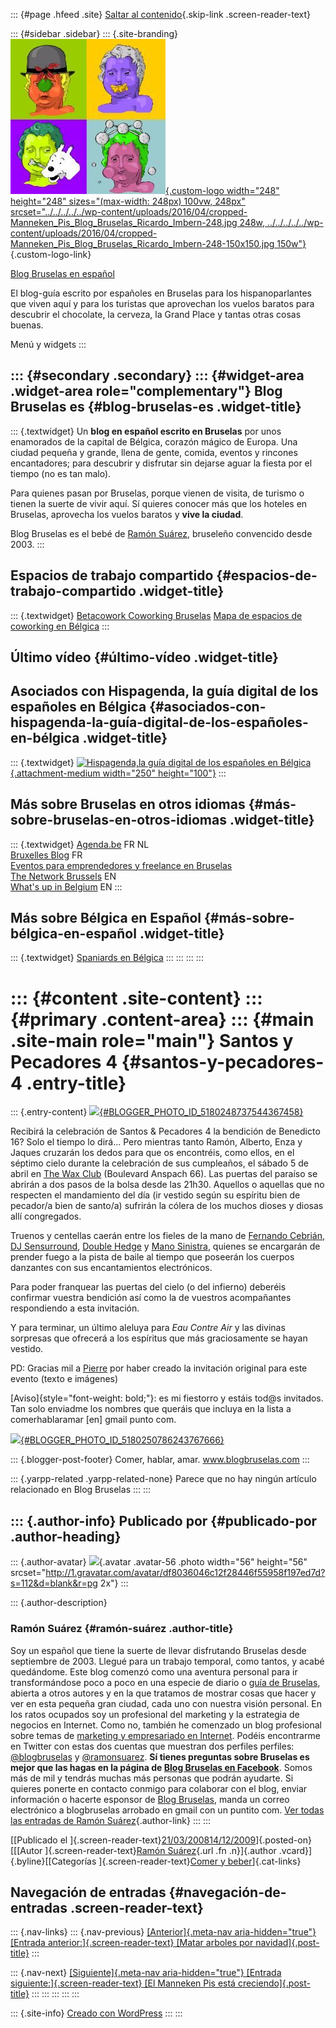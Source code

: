 ::: {#page .hfeed .site}
[Saltar al
contenido](../../../../../index.html?p=119#content){.skip-link
.screen-reader-text}

::: {#sidebar .sidebar}
::: {.site-branding}
[![](../../../../../wp-content/uploads/2016/04/cropped-Manneken_Pis_Blog_Bruselas_Ricardo_Imbern-248.jpg){.custom-logo
width="248" height="248" sizes="(max-width: 248px) 100vw, 248px"
srcset="../../../../../wp-content/uploads/2016/04/cropped-Manneken_Pis_Blog_Bruselas_Ricardo_Imbern-248.jpg 248w, ../../../../../wp-content/uploads/2016/04/cropped-Manneken_Pis_Blog_Bruselas_Ricardo_Imbern-248-150x150.jpg 150w"}](../../../../../index.html){.custom-logo-link}

[Blog Bruselas en español](../../../../../index.html)

El blog-guía escrito por españoles en Bruselas para los hispanoparlantes
que viven aquí y para los turistas que aprovechan los vuelos baratos
para descubrir el chocolate, la cerveza, la Grand Place y tantas otras
cosas buenas.

Menú y widgets
:::

::: {#secondary .secondary}
::: {#widget-area .widget-area role="complementary"}
Blog Bruselas es {#blog-bruselas-es .widget-title}
----------------

::: {.textwidget}
Un **blog en español escrito en Bruselas** por unos enamorados de la
capital de Bélgica, corazón mágico de Europa. Una ciudad pequeña y
grande, llena de gente, comida, eventos y rincones encantadores; para
descubrir y disfrutar sin dejarse aguar la fiesta por el tiempo (no es
tan malo).

Para quienes pasan por Bruselas, porque vienen de visita, de turismo o
tienen la suerte de vivir aquí. Sí quieres conocer más que los hoteles
en Bruselas, aprovecha los vuelos baratos y **vive la ciudad**.

Blog Bruselas es el bebé de [Ramón Suárez](http://www.ramonsuarez.com),
bruseleño convencido desde 2003.
:::

Espacios de trabajo compartido {#espacios-de-trabajo-compartido .widget-title}
------------------------------

::: {.textwidget}
[Betacowork Coworking Bruselas](http://www.betacowork.com) [Mapa de
espacios de coworking en Bélgica](http://coworkingbelgium.com)
:::

Último vídeo {#último-vídeo .widget-title}
------------

Asociados con Hispagenda, la guía digital de los españoles en Bélgica {#asociados-con-hispagenda-la-guía-digital-de-los-españoles-en-bélgica .widget-title}
---------------------------------------------------------------------

::: {.textwidget}
[![Hispagenda,la guía digital de los españoles en
Bélgica](../../../../../wp-content/uploads/2010/04/Hispagenda-250px.gif "Hispagenda, la guía digital de los españoles en Bélgica"){.attachment-medium
width="250" height="100"}](http://www.hispagenda.com)
:::

Más sobre Bruselas en otros idiomas {#más-sobre-bruselas-en-otros-idiomas .widget-title}
-----------------------------------

::: {.textwidget}
[Agenda.be](http://www.agenda.be) FR NL\
[Bruxelles Blog](http://www.bxlblog.be/) FR\
[Eventos para emprendedores y freelance en
Bruselas](http://www.betacowork.com/events/)\
[The Network
Brussels](http://groups.yahoo.com/group/TheNetworkBrussels/) EN\
[What\'s up in Belgium](http://www.whatsupin.be/) EN
:::

Más sobre Bélgica en Español {#más-sobre-bélgica-en-español .widget-title}
----------------------------

::: {.textwidget}
[Spaniards en Bélgica](http://www.spaniards.es/paises/belgica)
:::
:::
:::
:::

::: {#content .site-content}
::: {#primary .content-area}
::: {#main .site-main role="main"}
Santos y Pecadores 4 {#santos-y-pecadores-4 .entry-title}
====================

::: {.entry-content}
[![](http://4.bp.blogspot.com/_m9ESRqvSnjc/R-Pwx9l_bWI/AAAAAAAAA9Y/DIly_EZHGmo/s400/kissingnun+RAM2.jpg.jpg){#BLOGGER_PHOTO_ID_5180248737544367458}](http://4.bp.blogspot.com/_m9ESRqvSnjc/R-Pwx9l_bWI/AAAAAAAAA9Y/DIly_EZHGmo/s1600-h/kissingnun+RAM2.jpg.jpg)

Recibirá la celebración de Santos & Pecadores 4 la bendición de
Benedicto 16? Solo el tiempo lo dirá... Pero mientras tanto Ramón,
Alberto, Enza y Jaques cruzarán los dedos para que os encontréis, como
ellos, en el séptimo cielo durante la celebración de sus cumpleaños, el
sábado 5 de abril en [The Wax Club](http://www.thewaxclub.com/)
(Boulevard Anspach 66). Las puertas del paraíso se abrirán a dos pasos
de la bolsa desde las 21h30. Aquellos o aquellas que no respecten el
mandamiento del día (ir vestido según su espíritu bien de pecador/a bien
de santo/a) sufrirán la cólera de los muchos dioses y diosas allí
congregados.

Truenos y centellas caerán entre los fieles de la mano de [Fernando
Cebrián](http://www.myspace.com/thewaxclub), [DJ
Sensurround](http://www.myspace.com/electronicmixture), [Double
Hedge](http://www.myspace.com/doublehedje) y [Mano
Sinistra](http://www.myspace.com/manosinistra), quienes se encargarán de
prender fuego a la pista de baile al tiempo que poseerán los cuerpos
danzantes con sus encantamientos electrónicos.

Para poder franquear las puertas del cielo (o del infierno) deberéis
confirmar vuestra bendición así como la de vuestros acompañantes
respondiendo a esta invitación.

Y para terminar, un último aleluya para *Eau Contre Air* y las divinas
sorpresas que ofrecerá a los espíritus que más graciosamente se hayan
vestido.

PD: Gracias mil a [Pierre](http://atypik90.skyrock.com/) por haber
creado la invitación original para este evento (texto e imágenes)

[Aviso]{style="font-weight: bold;"}: es mi fiestorro y estáis tod\@s
invitados. Tan solo enviadme los nombres que queráis que incluya en la
lista a comerhablaramar \[en\] gmail punto com.

[![](http://1.bp.blogspot.com/_m9ESRqvSnjc/R-PypNl_bXI/AAAAAAAAA9g/UEGAHCYGGDE/s320/eca+pq.jpg){#BLOGGER_PHOTO_ID_5180250786243767666}](http://1.bp.blogspot.com/_m9ESRqvSnjc/R-PypNl_bXI/AAAAAAAAA9g/UEGAHCYGGDE/s1600-h/eca+pq.jpg)

::: {.blogger-post-footer}
Comer, hablar, amar. www.blogbruselas.com
:::

::: {.yarpp-related .yarpp-related-none}
Parece que no hay ningún artículo relacionado en Blog Bruselas
:::
:::

::: {.author-info}
Publicado por {#publicado-por .author-heading}
-------------

::: {.author-avatar}
![](http://1.gravatar.com/avatar/df8036046c12f28446f55958f197ed7d?s=56&d=blank&r=pg){.avatar
.avatar-56 .photo width="56" height="56"
srcset="http://1.gravatar.com/avatar/df8036046c12f28446f55958f197ed7d?s=112&d=blank&r=pg 2x"}
:::

::: {.author-description}
### Ramón Suárez {#ramón-suárez .author-title}

Soy un español que tiene la suerte de llevar disfrutando Bruselas desde
septiembre de 2003. Llegué para un trabajo temporal, como tantos, y
acabé quedándome. Este blog comenzó como una aventura personal para ir
transformándose poco a poco en una especie de diario o [guía de
Bruselas](../../../../../index.html), abierta a otros autores y en la
que tratamos de mostrar cosas que hacer y ver en esta pequeña gran
ciudad, cada uno con nuestra visión personal. En los ratos ocupados soy
un profesional del marketing y la estrategia de negocios en Internet.
Como no, también he comenzado un blog profesional sobre temas de
[marketing y empresariado en Internet](http://ramonsuarez.com). Podéis
encontrarme en Twitter con estas dos cuentas que muestran dos perfiles
perfiles: [\@blogbruselas](http://twitter.com/blogbruselas) y
[\@ramonsuarez](http://twitter.com/ramonsuarez). **Sí tienes preguntas
sobre Bruselas es mejor que las hagas en la página de [Blog Bruselas en
Facebook](http://www.facebook.com/blogbruselas)**. Somos más de mil y
tendrás muchas más personas que podrán ayudarte. Si quieres ponerte en
contacto conmigo para colaborar con el blog, enviar información o
hacerte esponsor de [Blog Bruselas](../../../../../index.html), manda un
correo electrónico a blogbruselas arrobado en gmail con un puntito com.
[Ver todas las entradas de Ramón
Suárez](../../../../2010/04/30/index.html?author=2){.author-link}
:::
:::

[[Publicado el
]{.screen-reader-text}[21/03/200814/12/2009](../../../../../index.html?p=119)]{.posted-on}[[[Autor
]{.screen-reader-text}[Ramón
Suárez](../../../../2010/04/30/index.html?author=2){.url .fn
.n}]{.author .vcard}]{.byline}[[Categorías ]{.screen-reader-text}[Comer
y beber](../../../../category/comer-y-beber/index.html)]{.cat-links}

Navegación de entradas {#navegación-de-entradas .screen-reader-text}
----------------------

::: {.nav-links}
::: {.nav-previous}
[[Anterior]{.meta-nav aria-hidden="true"} [Entrada
anterior:]{.screen-reader-text} [Matar arboles por
navidad]{.post-title}](../../../../../index.html?p=118)
:::

::: {.nav-next}
[[Siguiente]{.meta-nav aria-hidden="true"} [Entrada
siguiente:]{.screen-reader-text} [El Manneken Pis está
creciendo]{.post-title}](../../../../../index.html?p=120)
:::
:::
:::
:::
:::

::: {.site-info}
[Creado con WordPress](https://es.wordpress.org/)
:::
:::
